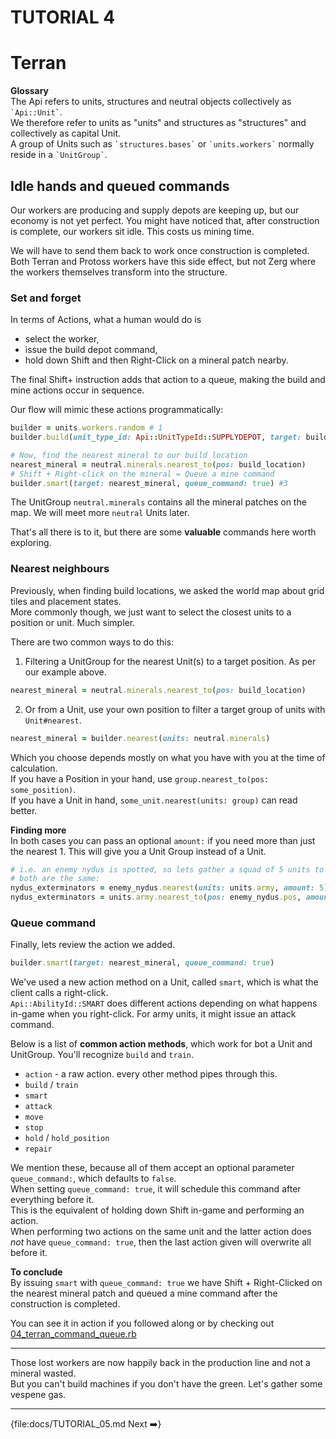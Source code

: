 # TUTORIAL 4

# Terran

<div class="docstring"><div class="note">
<strong>Glossary</strong><br/>
The Api refers to units, structures and neutral objects collectively as <code>`Api::Unit`</code>.<br/>
We therefore refer to units as "units" and structures as "structures" and collectively as capital Unit.<br/>
A group of Units such as <code>`structures.bases`</code> or <code>`units.workers`</code> normally reside in a <code>`UnitGroup`</code>.
</div></div>

## Idle hands and queued commands

Our workers are producing and supply depots are keeping up, but our economy is not yet perfect.
You might have noticed that, after construction is complete, our workers sit idle. This costs us mining time.

We will have to send them back to work once construction is completed.  
Both Terran and Protoss workers have this side effect, but not Zerg where the workers themselves transform into the structure.

### Set and forget

In terms of Actions, what a human would do is

- select the worker, 
- issue the build depot command,
- hold down Shift and then Right-Click on a mineral patch nearby.  

The final Shift+ instruction adds that action to a queue, making the build and mine actions occur in sequence.

Our flow will mimic these actions programmatically:

```ruby
builder = units.workers.random # 1
builder.build(unit_type_id: Api::UnitTypeId::SUPPLYDEPOT, target: build_location) #2

# Now, find the nearest mineral to our build location
nearest_mineral = neutral.minerals.nearest_to(pos: build_location)
# Shift + Right-click on the mineral = Queue a mine command
builder.smart(target: nearest_mineral, queue_command: true) #3
```

The UnitGroup `neutral.minerals` contains all the mineral patches on the map. We will meet more `neutral` Units later.

That's all there is to it, but there are some **valuable** commands here worth exploring.

### Nearest neighbours

Previously, when finding build locations, we asked the world map about grid tiles and placement states.   
More commonly though, we just want to select the closest units to a position or unit. Much simpler.   

There are two common ways to do this:    

1. Filtering a UnitGroup for the nearest Unit(s) to a target position. As per our example above.    
```ruby
nearest_mineral = neutral.minerals.nearest_to(pos: build_location)
```
2. Or from a Unit, use your own position to filter a target group of units with `Unit#nearest`.
```ruby
nearest_mineral = builder.nearest(units: neutral.minerals)
```

Which you choose depends mostly on what you have with you at the time of calculation.  
If you have a Position in your hand, use `group.nearest_to(pos: some_position)`.  
If you have a Unit in hand, `some_unit.nearest(units: group)` can read better.  

**Finding more**  
In both cases you can pass an optional `amount:` if you need more than just the nearest 1. This will give you a Unit Group instead of a Unit.  
```ruby
# i.e. an enemy nydus is spotted, so lets gather a squad of 5 units to deal with it 
# both are the same:
nydus_exterminators = enemy_nydus.nearest(units: units.army, amount: 5) #=> UnitGroup with max 5 units
nydus_exterminators = units.army.nearest_to(pos: enemy_nydus.pos, amount: 5) #=> UnitGroup with max 5 units
```

### Queue command

Finally, lets review the action we added.

```ruby
builder.smart(target: nearest_mineral, queue_command: true)
```

We've used a new action method on a Unit, called `smart`, which is what the client calls a right-click.  
`Api::AbilityId::SMART` does different actions depending on what happens in-game when you right-click. For army units, it might issue an attack command.
 
Below is a list of **common action methods**, which work for bot a Unit and UnitGroup. You'll recognize `build` and `train`.

- `action` - a raw action. every other method pipes through this.
- `build` / `train`
- `smart`
- `attack`
- `move`
- `stop`
- `hold` / `hold_position`
- `repair`

We mention these, because all of them accept an optional parameter `queue_command:`, which defaults to `false`.  
When setting `queue_command: true`, it will schedule this command after everything before it.   
This is the equivalent of holding down Shift in-game and performing an action.  
When performing two actions on the same unit and the latter action does _not_ have `queue_command: true`, then the last action given will overwrite all before it.

**To conclude**  
By issuing `smart` with `queue_command: true` we have Shift + Right-Clicked on the nearest mineral patch and queued a mine command after the construction is completed. 

You can see it in action if you followed along or by checking out [04_terran_command_queue.rb](https://github.com/dysonreturns/sc2ai/blob/main/docs/examples/04_terran_command_queue.rb)

---

Those lost workers are now happily back in the production line and not a mineral wasted.  
But you can't build machines if you don't have the green. Let's gather some vespene gas.

---

{file:docs/TUTORIAL_05.md Next ➡️}
